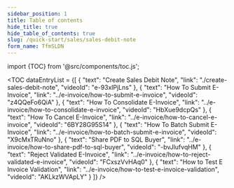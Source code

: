 ```yaml
---
sidebar_position: 1
title: Table of contents
hide_title: true
hide_table_of_contents: true
slug: /quick-start/sales/sales-debit-note
form_name: TfmSLDN
---
```


import {TOC} from '@src/components/toc.js';

<TOC
dataEntryList = {[
{
  "text": "Create Sales Debit Note",
  "link": "./create-sales-debit-note",
  "videoId": "e-93xlPjLns"
},
{
  "text": "How To Submit E-Invoice",
  "link": "../e-invoice/how-to-submit-e-invoice",
  "videoId": "z4QQeFo6QiA"
},
{
  "text": "How To Consolidate E-Invoice",
  "link": "../e-invoice/how-to-consolidate-e-invoice",
  "videoId": "HbXue9dcpQs"
},
{
  "text": "How To Cancel E-Invoice",
  "link": "../e-invoice/how-to-cancel-e-invoice",
  "videoId": "6BY28G95S14"
},
{
  "text": "How To Batch Submit E-Invoice",
  "link": "../e-invoice/how-to-batch-submit-e-invoice",
  "videoId": "X9cMxTRuNno"
},
{
  "text": "Share PDF to SQL Buyer",
  "link": "../e-invoice/how-to-share-pdf-to-sql-buyer",
  "videoId": "-bvJlufvqHM"
},
{
  "text": "Reject Validated E-Invoice",
  "link": "../e-invoice/how-to-reject-validated-e-invoice",
  "videoId": "FCxszVvHAq0"
},
{
  "text": "How to Test E Invoice Validation",
  "link": "../e-invoice/how-to-test-e-invoice-validation",
  "videoId": "AKLkzWVApLY"
}
]}
/>
